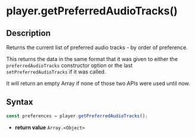 # player.getPreferredAudioTracks()

## Description

Returns the current list of preferred audio tracks - by order of preference.

This returns the data in the same format that it was given to either the
`preferredAudioTracks` constructor option or the last `setPreferredAudioTracks`
if it was called.

It will return an empty Array if none of those two APIs were used until now.

## Syntax

```js
const preferences = player.getPreferredAudioTracks();
```

 - **return value** `Array.<Object>`

